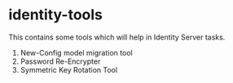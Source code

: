 # identity-tools

This contains some tools which will help in Identity Server tasks.
1. New-Config model migration tool
2. Password Re-Encrypter
3. Symmetric Key Rotation Tool
